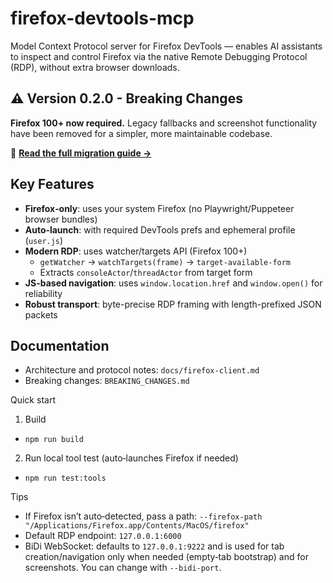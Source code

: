 # firefox-devtools-mcp

Model Context Protocol server for Firefox DevTools — enables AI assistants to inspect and control Firefox via the native Remote Debugging Protocol (RDP), without extra browser downloads.

## ⚠️ Version 0.2.0 - Breaking Changes

**Firefox 100+ now required.** Legacy fallbacks and screenshot functionality have been removed for a simpler, more maintainable codebase.

📖 **[Read the full migration guide →](./BREAKING_CHANGES.md)**

## Key Features

- **Firefox‑only**: uses your system Firefox (no Playwright/Puppeteer browser bundles)
- **Auto‑launch**: with required DevTools prefs and ephemeral profile (`user.js`)
- **Modern RDP**: uses watcher/targets API (Firefox 100+)
  - `getWatcher` → `watchTargets(frame)` → `target-available-form`
  - Extracts `consoleActor`/`threadActor` from target form
- **JS-based navigation**: uses `window.location.href` and `window.open()` for reliability
- **Robust transport**: byte-precise RDP framing with length-prefixed JSON packets

## Documentation

- Architecture and protocol notes: `docs/firefox-client.md`
- Breaking changes: `BREAKING_CHANGES.md`

Quick start

1) Build
- `npm run build`

2) Run local tool test (auto‑launches Firefox if needed)
- `npm run test:tools`

Tips

- If Firefox isn’t auto‑detected, pass a path: `--firefox-path "/Applications/Firefox.app/Contents/MacOS/firefox"`
- Default RDP endpoint: `127.0.0.1:6000`
- BiDi WebSocket: defaults to `127.0.0.1:9222` and is used for tab creation/navigation only when needed (empty‑tab bootstrap) and for screenshots. You can change with `--bidi-port`.

